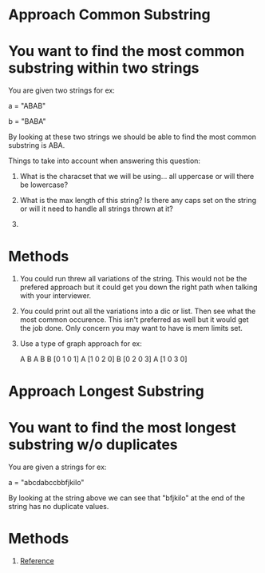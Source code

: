 # Approach Common Substring

# You want to find the most common substring within two strings

You are given two strings for ex:

a = "ABAB"

b = "BABA"

By looking at these two strings we should be able to find the most common substring is ABA.

Things to take into account when answering this question:

1. What is the characset that we will be using... all uppercase or will there be lowercase?

2. What is the max length of this string? Is there any caps set on the string or will it need
to handle all strings thrown at it?

3. 

# Methods

1. You could run threw all variations of the string. This would not be the prefered approach but
it could get you down the right path when talking with your interviewer. 

2. You could print out all the variations into a dic or list. Then see what the most common occurence.
This isn't preferred as well but it would get the job done. Only concern you may want to have is mem
limits set.

3. Use a type of graph approach for ex:

   A  B  A  B
B [0  1  0  1]
A [1  0  2  0]
B [0  2  0  3]
A [1  0  3  0]


# Approach Longest Substring

# You want to find the most longest substring w/o duplicates

You are given a strings for ex:

a = "abcdabccbbfjkilo"

By looking at the string above we can see that "bfjkilo" at the end of the string has no duplicate values.

# Methods

1. [Reference](https://www.youtube.com/watch?v=wiGpQwVHdE0)